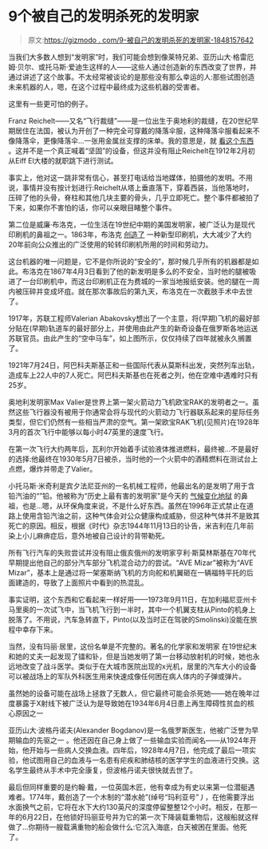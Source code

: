 # 9个被自己的发明杀死的发明家

> 原文:[https://gizmodo . com/9-被自己的发明杀死的发明家-1848157642](https://gizmodo.com/9-inventors-who-were-killed-by-their-own-inventions-1848157642)

当我们大多数人想到“发明家”时，我们可能会想到像莱特兄弟、亚历山大·格雷厄姆·贝尔、或托马斯·爱迪生这样的人——这些人通过创造新的东西改变了世界，并通过讲述了这个故事。不太经常被谈论的是那些没有那么幸运的人:那些试图创造未来机器的人，嗯，在这个过程中最终成为这些机器的受害者。

这里有一些更可怕的例子。

Franz Reichelt——又名“飞行裁缝”——是一位出生于奥地利的裁缝，在20世纪早期居住在法国，被认为开创了一种完全可穿戴的降落伞服，这种降落伞服看起来不像降落伞，更像降落伞...一张用金属丝支撑的床单。我的意思是，就 [看这个东西](https://www.atlasobscura.com/articles/flying-tailor-eiffel-paris-france-parachute) 。这并不是一个真正喊着“坚固”的设备，但这并没有阻止Reichelt在1912年2月初从Eiff El大楼的就职跳下进行测试。

事实上，他对这一跳非常有信心，甚至打电话给当地媒体，拍摄他的发明。不用说，事情并没有按计划进行:Reichelt从塔上垂直落下，穿着西装，当他落地时，压碎了他的头骨，脊柱和其他几块主要的骨头，几乎立即死亡。整个事件都被拍了下来，如果你不害怕的话，你可以亲眼目睹整个事件。

第二位是威廉·布洛克，一位生活在19世纪中期的美国发明家，被广泛认为是现代印刷机的鼻祖之一。1863年，布洛克 [创造了](https://www.historyofinformation.com/detail.php?id=5142) 一种新型印刷机，大大减少了大约20年前向公众推出的广泛使用的轮转印刷机所用的时间和劳动力。

这台机器的唯一问题是，它不是你所说的“安全的”，那时候几乎所有的机器都是如此。布洛克在1867年4月3日看到了他的新发明是多么的不安全，当时他的腿被吸进了一台印刷机中，而这台印刷机正在为费城的一家当地报纸安装。他的腿在一周内被压碎并变成坏疽。就在那次事故后的第九天，布洛克在一次截肢手术中去世了。

1917年，苏联工程师Valerian Abakovsky想出了一个主意，将(早期)飞机的最好部分贴在(早期)轨道车的最好部分上，并使用由此产生的新奇设备在俄罗斯各地运送苏联官员。由此产生的“空中马车”，如上图所示，仅仅持续了四年就被永久搁置了。

1921年7月24日，阿巴科夫斯基正和一些国际代表从莫斯科出发，突然列车出轨，造成车上22人中的7人死亡。阿巴科夫斯基也在死者之列，他在空难中遇难时只有25岁。

奥地利发明家Max Valier是世界上第一架火箭动力飞机欧宝RAK的发明者之一。虽然这些飞行器没有被用于你通常会将与现代的火箭动力飞行器联系起来的星际任务类型，但它们仍然有一些相当严肃的空气。第一架欧宝RAK飞机(见照片)在1928年3月的首次飞行中能够以每小时47英里的速度飞行。

在第一次飞行大约两年后，瓦利尔开始着手试验液体推进燃料，最终被...不是最好的选择:他最终在1930年5月7日被杀，当时他的一个火箭中的酒精燃料在测试台上点燃，爆炸并带走了Valier。

小托马斯·米奇利是宾夕法尼亚州的一名机械工程师，他最出名的是发明了用于含铅汽油的“”铅。他被称为“历史上最有害的发明家”是今天的 [气候变化地狱](https://www.history.com/news/cfcs-leaded-gasoline-inventions-thomas-midgley) 的鼻祖，也是...嗯，从环保角度来说，不是什么好东西。虽然在1996年正式禁止在道路上使用含铅汽油之前，这种气体会对公众健康构成威胁，但这种气体并不是致其死亡的原因。相反，根据《时代》杂志1944年11月13日的讣告，米吉利在几年前染上小儿麻痹症后，意外地被自己设计的背带勒死。

所有飞行汽车的失败尝试并没有阻止俄亥俄州的发明家亨利·斯莫林斯基在70年代早期提出他自己的部分汽车部分飞机混合动力的尝试。“AVE Mizar”被称为“AVE Mizar”，基本上是通过将一架塞斯纳飞机的方向舵和机翼砸在一辆福特平托的后面建造的，导致了上面照片中看到的热混乱。

事实证明，这个东西和它看起来一样好用——1973年9月11日，在加利福尼亚州卡马里奥的一次试飞中，当飞机飞行到一半时，其中一个机翼支柱从Pinto的机身上脱落了。不用说，汽车急转直下，Pinto(以及当时正在驾驶的Smolinski)没能在旅程中幸存下来。

当然，没有玛丽·居里，这份名单是不完整的。著名的化学家和发明家 在19世纪末和她的丈夫一起发现了镭和钋，但是当她发明了第一台移动放射机的时候，她也永远地改变了战斗医学。类似于在大城市医院出现的x光机，居里的汽车大小的设备可以被战场上的军队外科医生用来快速成像任何困在病人体内的子弹或弹片。

虽然她的设备可能在战场上拯救了无数人，但它最终可能会杀死她——她在晚年过度暴露于X射线下被广泛认为是导致她在1934年6月4日患上再生障碍性贫血的核心原因之一

亚历山大·波格丹诺夫(Alexander Bogdanov)是一名俄罗斯医生，他被广泛誉为早期输血的先驱之一 。他还因在自己身上做了一些输血实验而闻名——从1924年开始，他开始与一些病人交换血液。四年后，1928年4月7日，他完成了最后一项实验，他试图用自己的血液与一名患有疟疾和肺结核的医学学生的血液进行交换。这名学生最终从手术中完全康复，但波格丹诺夫很快就去世了。

最后但同样重要的是约翰·戴，一位英国木匠，他有幸成为有史以来第一位潜艇遇难者。1774年，戴创造了一个木制的“潜水舱”(绰号“玛利亚号” *)* ，在他需要浮出水面换气之前，它将在水下大约130英尺的深度停留整整12个小时。相反，在那一年的6月22日，在他锁好玛丽亚号并为它的第一次下降装载重物后，这艘船就这样做了...你期待一艘载满重物的船会做什么:它沉入海底，白天被困在里面。他死了。